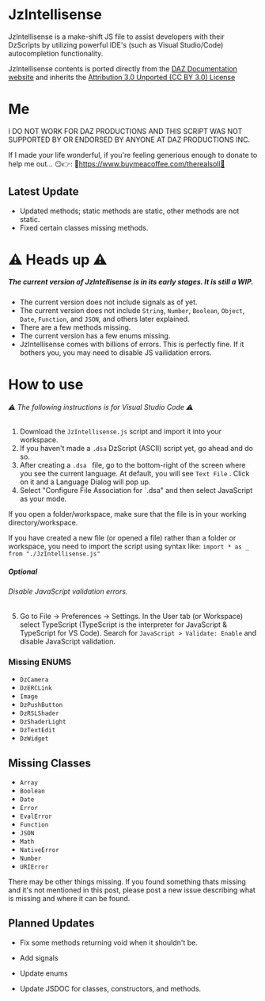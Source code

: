# JzIntellisense

JzIntellisense is a make-shift JS file to assist developers with their DzScripts by utilizing powerful IDE's (such as Visual Studio/Code) autocompletion functionality.

JzIntellisense contents is ported directly from the [DAZ Documentation website] and inherits the [Attribution 3.0 Unported (CC BY 3.0) License]
# Me
I DO NOT WORK FOR DAZ PRODUCTIONS AND THIS SCRIPT WAS NOT SUPPORTED BY OR ENDORSED BY ANYONE AT DAZ PRODUCTIONS INC.

If I made your life wonderful, if you're feeling generious enough to donate to help me out... 😏👉: 🌟https://www.buymeacoffee.com/therealsoll🌟
## Latest Update ##
- Updated methods; static methods are static, other methods are not static.
- Fixed certain classes missing methods.
# ⚠ Heads up ⚠ 
##### The current version of JzIntellisense is in its early stages. It is still a WIP.
- The current version does not include signals as of yet.
- The current version does not include `String`, `Number`, `Boolean`, `Object`, `Date`, `Function`, and `JSON`, and others later explained.
- There are a few methods missing.
- The current version has a few enums missing.
- JzIntellisense comes with billions of errors. This is perfectly fine. If it bothers you, you may need to disable JS vailidation errors.

# How to use 
###### ⚠  The following instructions is for Visual Studio Code  ⚠
1.  Download the `JzIntellisense.js` script and import it into your workspace.
2.  If you haven't made a `.dsa` DzScript (ASCII) script yet, go ahead and do so.
3.  After creating a `.dsa ` file, go to the bottom-right of the screen where you see the current language. At default, you will see `Text File` . Click on it and a Language Dialog will pop up.
4.  Select "Configure File Association for `.dsa" and then select JavaScript as your mode.

If you open a folder/workspace, make sure that the file is in your working directory/workspace. 

If you have created a new file (or opened a file) rather than a folder or workspace, you need to import the script using syntax like: `import * as _ from "./JzIntellisense.js"`
##### Optional
###### Disable JavaScript validation errors.
5.  Go to File -> Preferences -> Settings. In the User tab (or Workspace) select TypeScript (TypeScript is the interpreter for JavaScript & TypeScript for VS Code). Search for `JavaScript > Validate: Enable` and disable JavaScript validation.

### Missing ENUMS
- `DzCamera`
- `DzERCLink`
- `Image`
- `DzPushButton`
- `DzRSLShader`
- `DzShaderLight`
- `DzTextEdit`
- `DzWidget`

## Missing Classes
- `Array`
- `Boolean`
- `Date`
- `Error`
- `EvalError`
- `Function`
- `JSON`
- `Math`
- `NativeError`
- `Number`
- `URIError`

There may be other things missing. If you found something thats missing and it's not mentioned in this post, please post a new issue describing what is missing and where it can be found.
## Planned Updates
- Fix some methods returning void when it shouldn't be.
- Add signals
- Update enums
- Update JSDOC for classes, constructors, and methods.



   [Daz Documentation website]: <http://docs.daz3d.com/doku.php/public/software/dazstudio/4/referenceguide/scripting/start>
   [Attribution 3.0 Unported (CC BY 3.0) License]: <https://creativecommons.org/licenses/by/3.0/>
